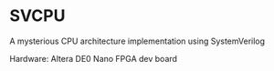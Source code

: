 # SVCPU
A mysterious CPU architecture implementation using SystemVerilog

Hardware: Altera DE0 Nano FPGA dev board
